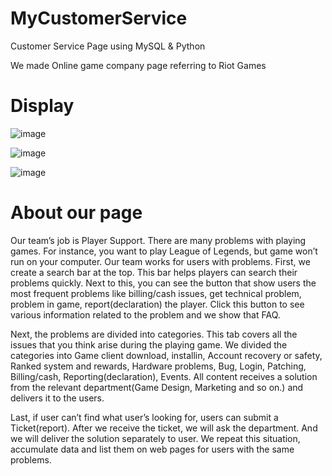 # MyCustomerService
Customer Service Page using MySQL &amp; Python

We made Online game company page referring to Riot Games

# Display
![image](https://user-images.githubusercontent.com/61404972/91401063-aa0fb900-e87b-11ea-9883-ce6858813bee.png)

![image](https://user-images.githubusercontent.com/61404972/91401312-ba279880-e87b-11ea-8cfa-6fe329581750.png)

![image](https://user-images.githubusercontent.com/61404972/91401432-c3186a00-e87b-11ea-9479-0f89dbbd9cbc.png)

# About our page
Our team’s job is Player Support. There are many problems with playing games. For instance, you want to play League of Legends, but game won’t run on your computer. Our team works for users with problems. First, we create a search bar at the top. This bar helps players can search their problems quickly. Next to this, you can see the button that show users the most frequent problems like billing/cash issues, get technical problem, problem in game, report(declaration) the player. Click this button to see various information related to the problem and we show that FAQ.

Next, the problems are divided into categories. This tab covers all the issues that you think arise during the playing game. We divided the categories into Game client download, installin, Account recovery or safety, Ranked system and rewards, Hardware problems, Bug, Login, Patching, Billing/cash, Reporting(declaration), Events. All content receives a solution from the relevant department(Game Design, Marketing and so on.) and delivers it to the users.

Last, if user can’t find what user’s looking for, users can submit a Ticket(report). After we receive the ticket, we will ask the department. And we will deliver the solution separately to user. We repeat this situation, accumulate data and list them on web pages for users with the same problems.
